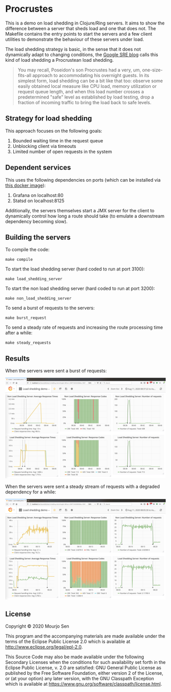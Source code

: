# Procrustes

This is a demo on load shedding in Clojure/Ring servers. It aims to show the difference between a server that sheds load and one that does not. The Makefile
contains the entry points to start the servers and a few client utilities to demonstrate the behaviour of these servers under load.

The load shedding strategy is basic, in the sense that it does not dynamically adapt to
changing conditions, the [Google SRE
blog](https://cloud.google.com/blog/products/gcp/using-load-shedding-to-survive-a-success-disaster-cre-life-lessons)
calls this kind of load shedding a Procrustean load shedding.

> You may recall, Poseidon's son Procrustes had a very, um, one-size-fits-all approach to
> accommodating his overnight guests. In its simplest form, load shedding can be a bit
> like that too: observe some easily obtained local measure like CPU load, memory
> utilization or request queue length, and when this load number crosses a predetermined
> "safe" level as established by load testing, drop a fraction of incoming traffic to
> bring the load back to safe levels.

## Strategy for load shedding

This approach focuses on the following goals:
1. Bounded waiting time in the request queue
2. Unblocking client via timeouts
3. Limited number of open requests in the system

## Dependent services
This uses the following dependencies on ports (which can be installed via [this docker image](https://github.com/kamon-io/docker-grafana-graphite)):
1. Grafana on localhost:80
2. Statsd on localhost:8125

Additionally, the servers themselves start a JMX server for the client to dynamically
control how long a route should take (to emulate a downstream dependency becoming slow).

## Building the servers

To compile the code:
```shell
make compile
```

To start the load shedding server (hard coded to run at port 3100):
```shell
make load_shedding_server
```

To start the non load shedding server (hard coded to run at port 3200):
```shell
make non_load_shedding_server
```

To send a burst of requests to the servers:
```shell
make burst_request
```

To send a steady rate of requests and increasing the route processing time after a while:
```shell
make steady_requests
```

## Results

When the servers were sent a burst of requests:


![Short, bursty requests](resources/bursty_requests.jpg)


When the servers were sent a steady stream of requests with a degraded dependency for a
while:


![Steady requests](resources/steady_requests.jpg)



## License

Copyright © 2020 Mourjo Sen

This program and the accompanying materials are made available under the
terms of the Eclipse Public License 2.0 which is available at
http://www.eclipse.org/legal/epl-2.0.

This Source Code may also be made available under the following Secondary
Licenses when the conditions for such availability set forth in the Eclipse
Public License, v. 2.0 are satisfied: GNU General Public License as published by
the Free Software Foundation, either version 2 of the License, or (at your
option) any later version, with the GNU Classpath Exception which is available
at https://www.gnu.org/software/classpath/license.html.
